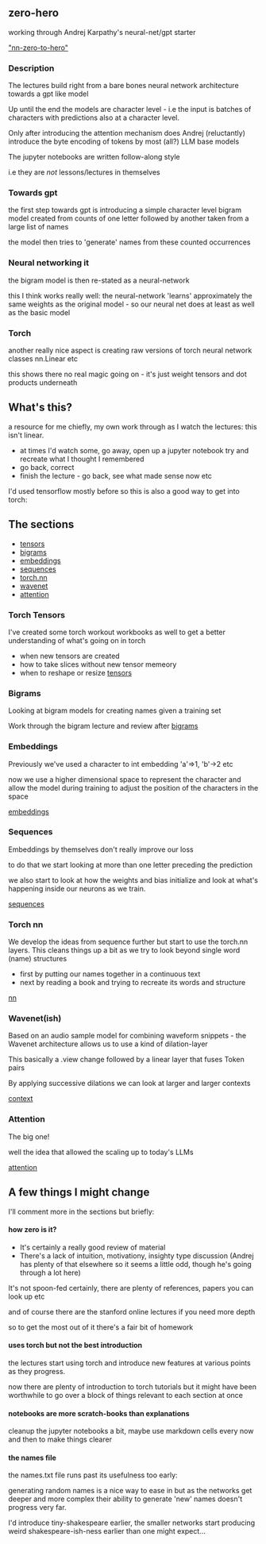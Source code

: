 ## zero-hero
working through Andrej Karpathy's neural-net/gpt starter 

["nn-zero-to-hero"](https://github.com/karpathy/nn-zero-to-hero)

### Description

The lectures build right from a bare bones neural network architecture towards a gpt like model

Up until the end the models are character level - i.e the input is batches of characters with predictions
also at a character level. 

Only after introducing the attention mechanism does Andrej (reluctantly) introduce the byte encoding of tokens
by most (all?) LLM base models

The jupyter notebooks are written follow-along style

i.e they are *not* lessons/lectures in themselves

### Towards gpt
the first step towards gpt is introducing a simple character level bigram model 
created from counts of one letter followed by another taken from a large list of names

the model then tries to 'generate' names from these counted occurrences

### Neural networking it

the bigram model is then re-stated as a neural-network 

this I think works really well: the neural-network 'learns' approximately the same weights as the 
original model - so our neural net does at least as well as the basic model

### Torch 

another really nice aspect is creating raw versions of torch neural network classes
nn.Linear etc 

this shows there no real magic going on - it's just weight tensors and dot products underneath


## What's this?

a resource for me chiefly, my own work through as I watch the lectures: this isn't linear.
* at times I'd watch some, go away, open up a jupyter notebook try and recreate what I thought I remembered
* go back, correct
* finish the lecture - go back, see what made sense now etc

I'd used tensorflow mostly before so this is also a good way to get into torch:

## The sections
* [tensors](torchbooks)
* [bigrams](bigram)
* [embeddings](embeddings)
* [sequences](sequences)
* [torch.nn](nn)
* [wavenet](context)
* [attention](attention)

### Torch Tensors
I've created some torch workout workbooks as well to get a better understanding of what's going on in torch
* when new tensors are created
* how to take slices without new tensor memeory
* when to reshape or resize
[tensors](torchbooks)

### Bigrams
Looking at bigram models for creating names given a training set

Work through the bigram lecture and review after
[bigrams](bigram)

### Embeddings
Previously we've used a character to int embedding 'a'=>1, 'b'->2 etc

now we use a higher dimensional space to represent the character and allow the model during training to adjust
the position of the characters in the space

[embeddings](embeddings)

### Sequences
Embeddings by themselves don't really improve our loss

to do that we start looking at more than one letter preceding the prediction

we also start to look at how the weights and bias initialize and look at what's 
happening inside our neurons as we train.

[sequences](sequences)

### Torch nn
We develop the ideas from sequence further but start to use the torch.nn layers.
This cleans things up a bit as we try to look beyond single word (name) structures 
- first by putting our names together in a continuous text
- next by reading a book and trying to recreate its words and structure

[nn](nn)

### Wavenet(ish)
Based on an audio sample model for combining waveform snippets - 
the Wavenet architecture allows us to use a kind of dilation-layer 

This basically a .view change followed by a linear layer that fuses Token pairs 

By applying successive dilations we can look at larger and larger contexts

[context](context)

### Attention
The big one! 

well the idea that allowed the scaling up to today's LLMs

[attention](attention)

## A few things I might change

I'll comment more in the sections but briefly:

#### how zero is it? 
* It's certainly a really good review of material
* There's a lack of intuition, motivationy, insighty type discussion (Andrej has plenty of that elsewhere so it seems a little odd, though he's going through a lot here)

It's not spoon-fed certainly, there are plenty of references, papers you can look up etc

and of course there are the stanford online lectures if you need more depth

so to get the most out of it there's a fair bit of homework

#### uses torch but not the best introduction

the lectures start using torch and introduce new features at various points as they progress.

now there are plenty of introduction to torch tutorials but it might have been worthwhile to go over 
a block of things relevant to each section at once

#### notebooks are more scratch-books than explanations

cleanup the jupyter notebooks a bit, maybe use markdown cells every now and then to make things clearer

#### the names file
the names.txt file runs past its usefulness too early:

generating random names is a nice way to ease in but as the networks get deeper and more complex
their ability to generate 'new' names doesn't progress very far.

I'd introduce tiny-shakespeare earlier, the smaller networks start producing weird shakespeare-ish-ness
earlier than one might expect...


